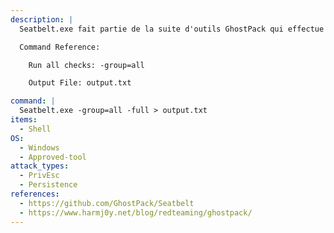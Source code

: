 ```yaml
---
description: |
  Seatbelt.exe fait partie de la suite d'outils GhostPack qui effectue de nombreux "contrôles de sécurité" sur l'hôte Windows et collecte des données système qui pourraient être utiles pour d'éventuelles méthodes d'escalade des privilèges ou de persistance. La commande suivante exécute toutes les vérifications sur le système et stocke la sortie dans un fichier (ATTENTION : collecte beaucoup de données. supprimez `-full` pour moins de sortie).

  Command Reference:

  	Run all checks: -group=all

  	Output File: output.txt

command: |
  Seatbelt.exe -group=all -full > output.txt
items:
  - Shell
OS:
  - Windows
  - Approved-tool
attack_types:
  - PrivEsc
  - Persistence
references:
  - https://github.com/GhostPack/Seatbelt
  - https://www.harmj0y.net/blog/redteaming/ghostpack/
---
```

